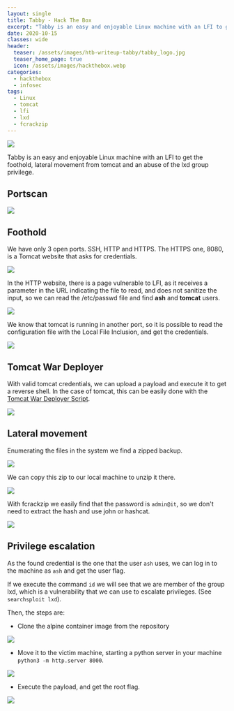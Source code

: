 ```yaml
---
layout: single
title: Tabby - Hack The Box
excerpt: "Tabby is an easy and enjoyable Linux machine with an LFI to get the foothold, lateral movement from tomcat and an abuse of the lxd group privilege."
date: 2020-10-15
classes: wide
header:
  teaser: /assets/images/htb-writeup-tabby/tabby_logo.jpg
  teaser_home_page: true
  icon: /assets/images/hackthebox.webp
categories:
  - hackthebox
  - infosec
tags:  
  - Linux
  - tomcat
  - lfi
  - lxd
  - fcrackzip
---
```


![](/assets/images/htb-writeup-tabby/tabby_logo.jpg)

Tabby is an easy and enjoyable Linux machine with an LFI to get the foothold, lateral movement from tomcat and an abuse of the lxd group privilege.

## Portscan

![](/assets/images/htb-writeup-tabby/tabby1.png)

## Foothold

We have only 3 open ports. SSH, HTTP and HTTPS. The HTTPS one, 8080, is a Tomcat website that asks for credentials.

![](/assets/images/htb-writeup-tabby/tabby2.png)

In the HTTP website, there is a page vulnerable to LFI, as it receives a parameter in the URL indicating the file to read, and does not sanitize the input, so we can read the /etc/passwd file and find **ash** and **tomcat** users.

![](/assets/images/htb-writeup-tabby/tabby3.png)

We know that tomcat is running in another port, so it is possible to read the configuration file with the Local File Inclusion, and get the credentials.

![](/assets/images/htb-writeup-tabby/tabby4.png)

## Tomcat War Deployer

With valid tomcat credentials, we can upload a payload and execute it to get a reverse shell. In the case of tomcat, this can be easily done with the [Tomcat War Deployer Script](https://github.com/mgeeky/tomcatWarDeployer).

![](/assets/images/htb-writeup-tabby/tabby5.png)

## Lateral movement

Enumerating the files in the system we find a zipped backup.

![](/assets/images/htb-writeup-tabby/tabby9.png)

We can copy this zip to our local machine to unzip it there.

![](/assets/images/htb-writeup-tabby/tabby10.png)

With fcrackzip we easily find that the password is `admin@it`, so we don't need to extract the hash and use john or hashcat.

![](/assets/images/htb-writeup-tabby/tabby12.png)

## Privilege escalation

As the found credential is the one that the user `ash` uses, we can log in to the machine as `ash` and get the user flag.

If we execute the command `id` we will see that we are member of the group lxd, which is a vulnerability that we can use to escalate privileges. (See `searchsploit lxd`).

Then, the steps are:

* Clone the alpine container image from the repository

![](/assets/images/htb-writeup-tabby/tabby13.png)

* Move it to the victim machine, starting a python server in your machine `python3 -m http.server 8000`.

![](/assets/images/htb-writeup-tabby/tabby14.png)

* Execute the payload, and get the root flag.

![](/assets/images/htb-writeup-tabby/tabby15.png)